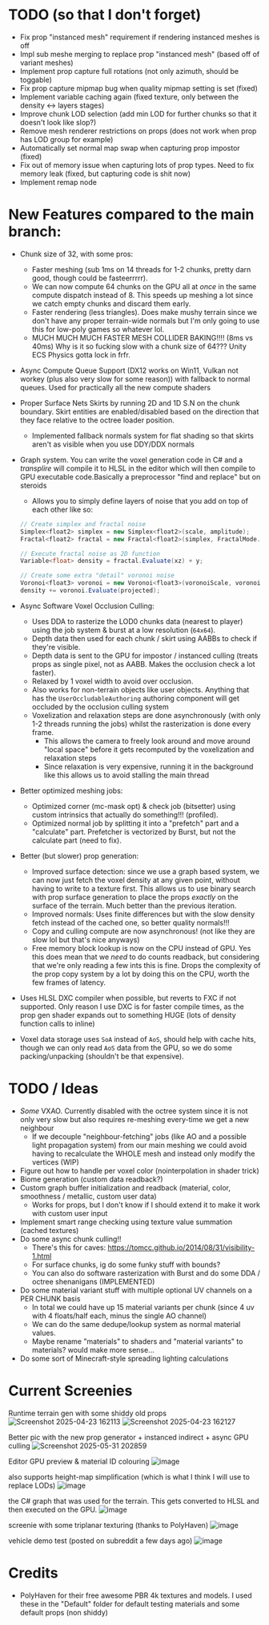 # TODO (so that I don't forget)
- Fix prop "instanced mesh" requirement if rendering instanced meshes is off
- Impl sub meshe merging to replace prop "instanced mesh" (based off of variant meshes)
- Implement prop capture full rotations (not only azimuth, should be toggable)
- Fix prop capture mipmap bug when quality mipmap setting is set (fixed)
- Implement variable caching again (fixed texture, only between the density <-> layers stages)
- Improve chunk LOD selection (add min LOD for further chunks so that it doesn't look like slop?)
- Remove mesh renderer restrictions on props (does not work when prop has LOD group for example)
- Automatically set normal map swap when capturing prop impostor (fixed)
- Fix out of memory issue when capturing lots of prop types. Need to fix memory leak (fixed, but capturing code is shit now)
- Implement remap node

# New Features compared to the main branch:
- Chunk size of 32, with some pros:
  - Faster meshing (sub 1ms on 14 threads for 1-2 chunks, pretty darn good, though could be fasteerrrrr).
  - We can now compute 64 chunks on the GPU all at *once* in the same compute dispatch instead of 8. This speeds up meshing a lot since we catch empty chunks and discard them early.
  - Faster rendering (less triangles). Does make mushy terrain since we don't have any proper terrain-wide normals but I'm only going to use this for low-poly games so whatever lol.
  - MUCH MUCH MUCH FASTER MESH COLLIDER BAKING!!!! (8ms vs 40ms) Why is it so fucking slow with a chunk size of 64??? Unity ECS Physics gotta lock in frfr.
- Async Compute Queue Support (DX12 works on Win11, Vulkan not workey (plus also very slow for some reason)) with fallback to normal queues. Used for practically all the new compute shaders
- Proper Surface Nets Skirts by running 2D and 1D S.N on the chunk boundary. Skirt entities are enabled/disabled based on the direction that they face relative to the octree loader position.
  - Implemented fallback normals system for flat shading so that skirts aren't as visible when you use DDY/DDX normals
- Graph system. You can write the voxel generation code in C# and a *transplire* will compile it to HLSL in the editor which will then compile to GPU executable code.Basically a preprocessor "find and replace" but on steroids
  - Allows you to simply define layers of noise that you add on top of each other like so:
  ```cs
  // Create simplex and fractal noise
  Simplex<float2> simplex = new Simplex<float2>(scale, amplitude);
  Fractal<float2> fractal = new Fractal<float2>(simplex, FractalMode.Ridged, octaves, others);

  // Execute fractal noise as 2D function
  Variable<float> density = fractal.Evaluate(xz) + y;

  // Create some extra "detail" voronoi noise
  Voronoi<float3> voronoi = new Voronoi<float3>(voronoiScale, voronoiAmplitude);
  density += voronoi.Evaluate(projected);
  ```

- Async Software Voxel Occlusion Culling:
  - Uses DDA to rasterize the LOD0 chunks data (nearest to player) using the job system & burst at a low resolution (``64x64``).
  - Depth data then used for each chunk / skirt using AABBs to check if they're visible.
  - Depth data is sent to the GPU for impostor / instanced culling (treats props as single pixel, not as AABB. Makes the occlusion check a lot faster).
  - Relaxed by 1 voxel width to avoid over occlusion.
  - Also works for non-terrain objects like user objects. Anything that has the ``UserOccludableAuthoring`` authoring component will get occluded by the occlusion culling system
  - Voxelization and relaxation steps are done asynchronously (with only 1-2 threads running the jobs) whilst the rasterization is done every frame.
    - This allows the camera to freely look around and move around "local space" before it gets recomputed by the voxelization and relaxation steps
    - Since relaxation is very expensive, running it in the background like this allows us to avoid stalling the main thread 

- Better optimized meshing jobs:
  - Optimized corner (mc-mask opt) & check job (bitsetter) using custom intrinsics that actually do something!!! (profiled).
  - Optimized normal job by splitting it into a "prefetch" part and a "calculate" part. Prefetcher is vectorized by Burst, but not the calculate part (need to fix).

- Better (but slower) prop generation:
  - Improved surface detection: since we use a graph based system, we can now just fetch the voxel density at any given point, without having to write to a texture first. This allows us to use binary search with prop surface generation to place the props *exactly* on the surface of the terrain. Much better than the previous iteration.
  - Improved normals: Uses finite differences but with the slow density fetch instead of the cached one, so better quality normals!!!
  - Copy and culling compute are now asynchronous! (not like they are slow lol but that's nice anyways)
  - Free memory block lookup is now on the CPU instead of GPU. Yes this does mean that we *need* to do counts readback, but considering that we're only reading a few ints this is fine. Drops the complexity of the prop copy system by a lot by doing this on the CPU, worth the few frames of latency.

- Uses HLSL DXC compiler when possible, but reverts to FXC if not supported. Only reason I use DXC is for faster compile times, as the prop gen shader expands out to something HUGE (lots of density function calls to inline) 
- Voxel data storage uses ``SoA`` instead of ``AoS``, should help with cache hits, though we can only read ``AoS`` data from the GPU, so we do some packing/unpacking (shouldn't be that expensive).

# TODO / Ideas
- *Some* VXAO. Currently disabled with the octree system since it is not only very slow but also requires re-meshing every-time we get a new neighbour
  - If we decouple "neighbour-fetching" jobs (like AO and a possible light propagation system) from our main meshing we could avoid having to recalculate the WHOLE mesh and instead only modify the vertices (WIP)
- Figure out how to handle per voxel color (nointerpolation in shader trick)
- Biome generation (custom data readback?)
- Custom graph buffer initialization and readback (material, color, smoothness / metallic, custom user data)
  - Works for props, but I don't know if I should extend it to make it work with custom user input
- Implement smart range checking using texture value summation (cached textures)
- Do some async chunk culling!!
  - There's this for caves: https://tomcc.github.io/2014/08/31/visibility-1.html
  - For surface chunks, ig do some funky stuff with bounds?  
  - You can also do software rasterization with Burst and do some DDA / octree shenanigans (IMPLEMENTED)
- Do some material variant stuff with multiple optional UV channels on a PER CHUNK basis
  - In total we could have up 15 material variants per chunk (since 4 uv with 4 floats/half each, minus the single AO channel)
  - We can do the same dedupe/lookup system as normal material values.
  - Maybe rename "materials" to shaders and "material variants" to materials? would make more sense...
- Do some sort of Minecraft-style spreading lighting calculations

# Current Screenies
Runtime terrain gen with some shiddy old props
![Screenshot 2025-04-23 162113](https://github.com/user-attachments/assets/69548b73-7dc9-409a-85c0-98f5f2279cc6)
![Screenshot 2025-04-23 162127](https://github.com/user-attachments/assets/4e6c4f6e-8cac-418a-8f66-9f0612d59771)

Better pic with the new prop generator + instanced indirect + async GPU culling
![Screenshot 2025-05-31 202859](https://github.com/user-attachments/assets/9da85ead-e4b7-46e7-8fd7-caf62ca1fd86)

Editor GPU preview & material ID colouring
![image](https://github.com/user-attachments/assets/79bbe315-f015-403e-a6d6-1ea756db7128)

also supports height-map simplification (which is what I think I will use to replace LODs)
![image](https://github.com/user-attachments/assets/c65636cb-95a2-4b03-972e-db5864f594c5)

the C# graph that was used for the terrain. This gets converted to HLSL and then executed on the GPU.
![image](https://github.com/user-attachments/assets/7180872a-1e4f-4311-9d18-f4895e9aa1a6)

screenie with some triplanar texturing (thanks to PolyHaven)
![image](https://github.com/user-attachments/assets/5232947a-bc81-4e0e-91bf-36166efdcc71)

vehicle demo test (posted on subreddit a few days ago)
![image](https://github.com/user-attachments/assets/1857ebc8-06d1-475d-ba71-c39e9e05c515)


# Credits
- PolyHaven for their free awesome PBR 4k textures and models. I used these in the "Default" folder for default testing materials and some default props (non shiddy)
